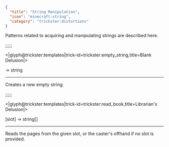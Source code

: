 ```json
{
  "title": "String Manipulation",
  "icon": "minecraft:string",
  "category": "trickster:distortions"
}
```

Patterns related to acquiring and manipulating strings are described here.

;;;;;

<|glyph@trickster:templates|trick-id=trickster:empty_string,title=Blank Delusion|>

-> string

---

Creates a new empty string.

;;;;;

<|glyph@trickster:templates|trick-id=trickster:read_book,title=Librarian's Delusion|>

[slot] -> string[]

---

Reads the pages from the given slot, or the caster's offhand if no slot is provided.